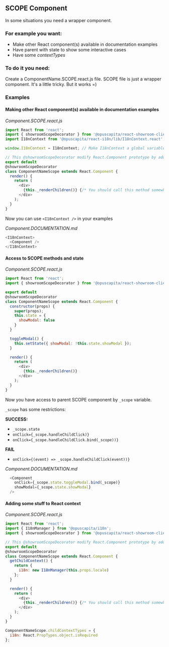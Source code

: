## SCOPE Component

In some situations you need a wrapper component.

### For example you want:

* Make other React component(s) available in documentation examples
* Have parent with state to show some interactive cases
* Have some *contextTypes*

### To do it you need:

Create a ComponentName.SCOPE.react.js file. SCOPE file is just a wrapper component.
It's a little tricky. But it works =)

### Examples

#### Making other React component(s) available in documentation examples

*Component.SCOPE.react.js*

```js
import React from 'react';
import { showroomScopeDecorator } from '@opuscapita/react-showroom-client';
import I18nContext from '@opuscapita/react-i18n/lib/I18nContext.react';

window.I18nContext = I18nContext; // Make I18nContext a global variable

// This @showroomScopeDecorator modify React.Component prototype by adding _renderChildren() method.
export default
@showroomScopeDecorator
class ComponentNameScope extends React.Component {
  render() {
    return (
      <div>
        {this._renderChildren()} {/* You should call this method somewhere in your JSX. */}
      </div>
    );
  }
}
```

Now you can use ```<I18nContext />``` in your examples

*Component.DOCUMENTATION.md*

```js
<I18nContext>
  <Component />
</I18nContext>
```

#### Access to SCOPE methods and state

*Component.SCOPE.react.js*

```js
import React from 'react';
import { showroomScopeDecorator } from '@opuscapita/react-showroom-client';

export default
@showroomScopeDecorator
class ComponentNameScope extends React.Component {
  constructor(props) {
    super(props);
    this.state = {
      showModal: false
    }
  }

  toggleModal() {
    this.setState({ showModal: !this.state.showModal });
  }

  render() {
    return (
      <div>
        {this._renderChildren()}
      </div>
    );
  }
}
```

Now you have access to parent SCOPE component by ```_scope``` variable.

```_scope``` has some restrictions:

**SUCCESS:**

  * ```_scope.state```
  * ```onClick={_scope.handleChildClick)}```
  * ```onClick={_scope.handleChildClick.bind(_scope))}```

**FAIL**

  * ```onClick={(event) => _scope.handleChildClick(event))}```

*Component.DOCUMENTATION.md*

```js
  <Component
    onClick={_scope.state.toggleModal.bind(_scope)}
    showModal={_scope.state.showModal}
  />
```

#### Adding some stuff to React context

*Component.SCOPE.react.js*

```js
import React from 'react';
import { I18nManager } from '@opuscapita/i18n';
import { showroomScopeDecorator } from '@opuscapita/react-showroom-client';

// This @showroomScopeDecorator modify React.Component prototype by adding _renderChildren() method.
export default
@showroomScopeDecorator
class ComponentNameScope extends React.Component {
  getChildContext() {
    return {
      i18n: new I18nManager(this.props.locale)
    };
  }

  render() {
    return (
      <div>
        {this._renderChildren()} {/* You should call this method somewhere in your JSX. */}
      </div>
    );
  }
}

ComponentNameScope.childContextTypes = {
  i18n: React.PropTypes.object.isRequired
};
```
